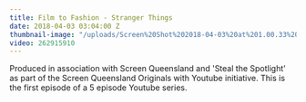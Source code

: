 ```yaml
---
title: Film to Fashion - Stranger Things
date: 2018-04-03 03:04:00 Z
thumbnail-image: "/uploads/Screen%20Shot%202018-04-03%20at%201.00.33%20pm.png"
video: 262915910
---
```


Produced in association with Screen Queensland and 'Steal the Spotlight' as part of the Screen Queensland Originals with Youtube initiative. This is the first episode of a 5 episode Youtube series. 